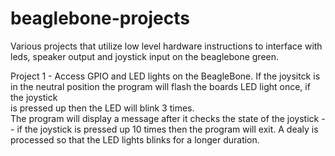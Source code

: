 # beaglebone-projects
Various projects that utilize low level hardware instructions to interface with leds, speaker output and joystick input on the beaglebone green.


Project 1 - Access GPIO and LED lights on the BeagleBone.
        If the joysitck is in the neutral position the program
        will flash the boards LED light once, if the joystick       
        is pressed up then the LED  will blink 3 times.       
        The program will display a message after it checks the 
        state of the joystick -- if the joystick is pressed up 10 
        times then the program will exit. A dealy is processed
        so that the LED lights blinks for a longer duration.
